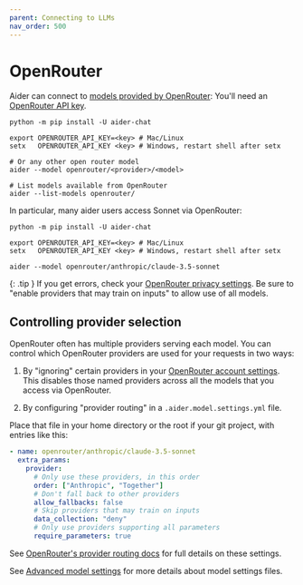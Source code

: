 ```yaml
---
parent: Connecting to LLMs
nav_order: 500
---
```


# OpenRouter

Aider can connect to [models provided by OpenRouter](https://openrouter.ai/models?o=top-weekly):
You'll need an [OpenRouter API key](https://openrouter.ai/keys).

```
python -m pip install -U aider-chat

export OPENROUTER_API_KEY=<key> # Mac/Linux
setx   OPENROUTER_API_KEY <key> # Windows, restart shell after setx

# Or any other open router model
aider --model openrouter/<provider>/<model>

# List models available from OpenRouter
aider --list-models openrouter/
```

In particular, many aider users access Sonnet via OpenRouter:

```
python -m pip install -U aider-chat

export OPENROUTER_API_KEY=<key> # Mac/Linux
setx   OPENROUTER_API_KEY <key> # Windows, restart shell after setx

aider --model openrouter/anthropic/claude-3.5-sonnet
```


{: .tip }
If you get errors, check your
[OpenRouter privacy settings](https://openrouter.ai/settings/privacy).
Be sure to "enable providers that may train on inputs"
to allow use of all models.

## Controlling provider selection

OpenRouter often has multiple providers serving each model.
You can control which OpenRouter providers are used for your requests in two ways:

1. By "ignoring" certain providers in your 
[OpenRouter account settings]().
This disables those named providers across all the models that you access via OpenRouter.

2. By configuring "provider routing" in a `.aider.model.settings.yml` file.

Place that file in your home directory or the root if your git project, with
entries like this:

```yaml
- name: openrouter/anthropic/claude-3.5-sonnet
  extra_params:
    provider:
      # Only use these providers, in this order
      order: ["Anthropic", "Together"]
      # Don't fall back to other providers
      allow_fallbacks: false
      # Skip providers that may train on inputs
      data_collection: "deny"
      # Only use providers supporting all parameters
      require_parameters: true
```

See [OpenRouter's provider routing docs](https://openrouter.ai/docs/provider-routing) for full details on these settings.

See [Advanced model settings](https://aider.chat/docs/config/adv-model-settings.html#model-settings)
for more details about model settings files. 



